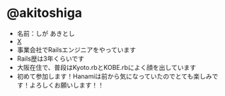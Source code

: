 # @akitoshiga
* 名前：しが あきとし
* [X](https://x.com/akitoshiga)
* 事業会社でRailsエンジニアをやっています
* Rails歴は3年くらいです
* 大阪在住で、普段はKyoto.rbとKOBE.rbによく顔を出しています
* 初めて参加します！Hanamiは前から気になっていたのでとても楽しみです！よろしくお願いします！！

